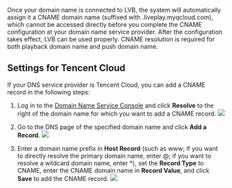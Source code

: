 Once your domain name is connected to LVB, the system will automatically assign it a CNAME domain name (suffixed with .liveplay.myqcloud.com), which cannot be accessed directly before you complete the CNAME configuration at your domain name service provider. After the configuration takes effect, LVB can be used properly. CNAME resolution is required for both playback domain name and push domain name.

## Settings for Tencent Cloud
If your DNS service provider is Tencent Cloud, you can add a CNAME record in the following steps:
1. Log in to the [Domain Name Service Console](https://console.cloud.tencent.com/domain) and click **Resolve** to the right of the domain name for which you want to add a CNAME record.
![](https://main.qcloudimg.com/raw/418d01dad6a985c9f43995aafe48c95b.png)

2. Go to the DNS page of the specified domain name and click **Add a Record**.
![](https://main.qcloudimg.com/raw/d0448ff0f3a6c74706e5e70dd8a52f53.png)
3. Enter a domain name prefix in **Host Record** (such as www; if you want to directly resolve the primary domain name, enter @; if you want to resolve a wildcard domain name, enter \*), set the **Record Type** to CNAME, enter the CNAME domain name in **Record Value**, and click **Save** to add the CNAME record.
![](https://main.qcloudimg.com/raw/b734c87a34556a2be4bf3144d1549a50.png)


